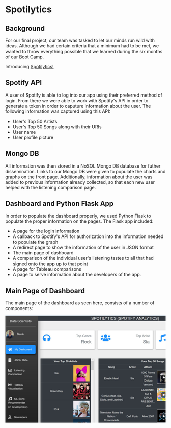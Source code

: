 # Spotilytics

## Background

For our final project, our team was tasked to let our minds run wild with ideas.  Although we had certain criteria that a minimum had to be met,  we wanted to throw everything possible that we learned during the six months of our Boot Camp.

Introducing [Spotilytics!](https://spotify-user-music-taste.herokuapp.com)

## Spotify API

A user of Spotify is able to log into our app using their preferred method of login.  From there we were able to work with Spotify's API in order to generate a token in order to caputure information about the user. The following information was captured using this API:

 - User's Top 50 Artists
 - User's Top 50 Songs along with their URIs
 - User name
 - User profile picture


## Mongo DB

All information was then stored in a NoSQL Mongo DB database for futher dissemination.  Links to our Mongo DB were given to populate the charts and graphs on the front page.  Additionally, information about the user was added to previous information already collected, so that each new user helped with the listening comparison page.

## Dashboard and Python Flask App

In order to populate the dashboard properly, we used Python Flask to populate the proper information on the pages.  The Flask app included:

 - A page for the login information
 - A callback to Spotify's API for authorization into the information needed to populate the graph
 - A redirect page to show the information of the user in JSON format
 - The main page of dashboard
 - A comparison of the individual user's listening tastes to all that had signed onto the app up to that point
 - A page for Tableau comparisons
 - A page to serve information about the developers of the app.

## Main Page of Dashboard

The main page of the dashboard as seen here, consists of a number of components:

![Spotify1](img/Spotify1.png)
